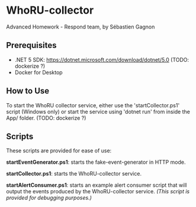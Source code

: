 # WhoRU-collector
Advanced Homework - Respond team, by Sébastien Gagnon

## Prerequisites
- .NET 5 SDK: https://dotnet.microsoft.com/download/dotnet/5.0 (TODO: dockerize ?)
- Docker for Desktop

## How to Use
To start the WhoRU collector service, either use the 'startCollector.ps1' script (Windows only) or start the service using 'dotnet run' from inside the App/ folder. (TODO: dockerize ?)

## Scripts
These scripts are provided for ease of use:

**startEventGenerator.ps1**: starts the fake-event-generator in HTTP mode.

**startCollector.ps1**: starts the WhoRU-collector service.

**startAlertConsumer.ps1**: starts an example alert consumer script that will output the events produced by the WhoRU-collector service. *(This script is provided for debugging purposes.)*